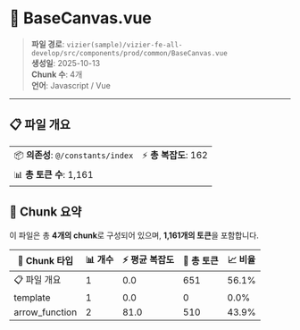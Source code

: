 # 📄 BaseCanvas.vue

> **파일 경로**: `vizier(sample)/vizier-fe-all-develop/src/components/prod/common/BaseCanvas.vue`  
> **생성일**: 2025-10-13  
> **Chunk 수**: 4개  
> **언어**: Javascript / Vue
---


## 📋 파일 개요

| | |
|--|--|
| 📦 **의존성**: `@/constants/index` | ⚡ **총 복잡도**: 162 |
| 📊 **총 토큰 수**: 1,161 |  |






## 🧩 Chunk 요약

이 파일은 총 **4개의 chunk**로 구성되어 있으며, **1,161개의 토큰**을 포함합니다.

| 🧩 Chunk 타입 | 📊 개수 | ⚡ 평균 복잡도 | 📝 총 토큰 | 📈 비율 |
|---------------|--------|-------------|----------|--------|
| 📋 파일 개요 | 1 | 0.0 | 651 | 56.1% |
| template | 1 | 0.0 | 0 | 0.0% |
| arrow_function | 2 | 81.0 | 510 | 43.9% |

